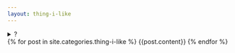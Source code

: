 ```yaml
---
layout: thing-i-like
---
```


<details>
<summary>
?
</summary>
<p>
this is a list of things i encounter that i like that <a href="/cool_websites.html">aren't websites</a> and want to either share and/or say something about and/or find again later
</p>
<p>
because it's more fun to create an aesthetic object out of this urge than it is to post youtube links into the void on social media
</p>

</details>

<div>
{% for post in site.categories.thing-i-like %}
{{post.content}}
{% endfor %}
</div>
